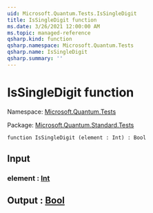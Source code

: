```yaml
---
uid: Microsoft.Quantum.Tests.IsSingleDigit
title: IsSingleDigit function
ms.date: 3/26/2021 12:00:00 AM
ms.topic: managed-reference
qsharp.kind: function
qsharp.namespace: Microsoft.Quantum.Tests
qsharp.name: IsSingleDigit
qsharp.summary: ''
---
```


# IsSingleDigit function

Namespace: [Microsoft.Quantum.Tests](xref:Microsoft.Quantum.Tests)

Package: [Microsoft.Quantum.Standard.Tests](https://nuget.org/packages/Microsoft.Quantum.Standard.Tests)




```qsharp
function IsSingleDigit (element : Int) : Bool
```


## Input

### element : [Int](xref:microsoft.quantum.lang-ref.int)





## Output : [Bool](xref:microsoft.quantum.lang-ref.bool)

